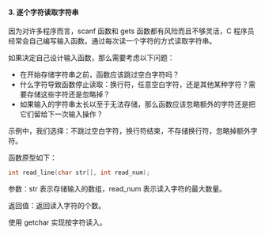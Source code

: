 #### 3. 逐个字符读取字符串

因为对许多程序而言，scanf 函数和 gets 函数都有风险而且不够灵活，C 程序员经常会自己编写输入函数。通过每次读一个字符的方式读取字符串。

如果决定自己设计输入函数，那么需要考虑以下问题：

- 在开始存储字符串之前，函数应该跳过空白字符吗？
- 什么字符导致函数停止读取：换行符，任意空白字符，还是其他某种字符？需要存储这些字符还是忽略掉？
- 如果输入的字符串太长以至于无法存储，那么函数应该忽略额外的字符还是把它们留给下一次输入操作？

示例中，我们选择：不跳过空白字符，换行符结束，不存储换行符，忽略掉额外字符。

函数原型如下：

```c
int read_line(char str[], int read_num);
```

参数：str 表示存储输入的数组，read_num 表示读入字符的最大数量。

返回值：返回读入字符的个数。

使用 getchar 实现按字符读入。


